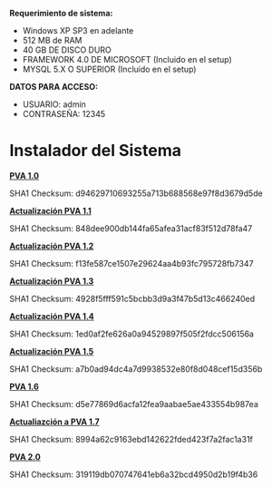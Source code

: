 **Requerimiento  de sistema:**
  * Windows XP SP3 en adelante
  * 512 MB de RAM
  * 40 GB DE DISCO DURO
  * FRAMEWORK 4.0 DE MICROSOFT (Incluido en el setup)
  * MYSQL 5.X O SUPERIOR (Incluido en el setup)

**DATOS PARA ACCESO:**
  * USUARIO: admin
  * CONTRASEÑA: 12345


# Instalador del Sistema #

**[PVA 1.0](http://agroveterinaria-del-campo.googlecode.com/files/setupPVA1_0.exe)**

SHA1 Checksum: 	d94629710693255a713b688568e97f8d3679d5de

**[Actualización PVA 1.1](http://agroveterinaria-del-campo.googlecode.com/files/setupPVA1_1.exe)**

SHA1 Checksum:	 848dee900db144fa65afea31acf83f512d78fa47

**[Actualización PVA 1.2](http://agroveterinaria-del-campo.googlecode.com/files/setupPVA1_2.exe)**

SHA1 Checksum:	 f13fe587ce1507e29624aa4b93fc795728fb7347

**[Actualización PVA 1.3](http://agroveterinaria-del-campo.googlecode.com/files/setupPVA1_3.exe)**

SHA1 Checksum:	 4928f5fff591c5bcbb3d9a3f47b5d13c466240ed

**[Actualización PVA 1.4](http://agroveterinaria-del-campo.googlecode.com/files/setupPVA1_4.exe)**

SHA1 Checksum:	 1ed0af2fe626a0a94529897f505f2fdcc506156a

**[Actualización PVA 1.5](http://agroveterinaria-del-campo.googlecode.com/files/setupPVA1_5.exe)**

SHA1 Checksum:	 a7b0ad94dc4a7d9938532e80f8d048cef15d356b


**[PVA 1.6](http://agroveterinaria-del-campo.googlecode.com/files/setupPVA1_6.exe)**

SHA1 Checksum:	 d5e77869d6acfa12fea9aabae5ae433554b987ea

**[Actualiazción a PVA 1.7](http://agroveterinaria-del-campo.googlecode.com/files/setupPVA1_7.exe)**

SHA1 Checksum:	 8994a62c9163ebd142622fded423f7a2fac1a31f

**[PVA 2.0](http://agroveterinaria-del-campo.googlecode.com/files/setupPVA2_0.exe)**

SHA1 Checksum:	 319119db070747641eb6a32bcd4950d2b19f4b36